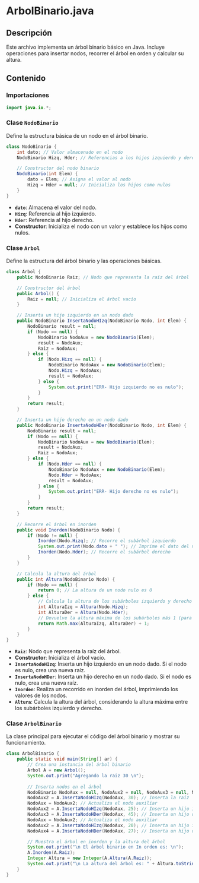 # ArbolBinario.java

## Descripción
Este archivo implementa un árbol binario básico en Java. Incluye operaciones para insertar nodos, recorrer el árbol en orden y calcular su altura.

## Contenido

### Importaciones
```java
import java.io.*;
```

### Clase `NodoBinario`
Define la estructura básica de un nodo en el árbol binario.
```java
class NodoBinario {
    int dato; // Valor almacenado en el nodo
    NodoBinario Hizq, Hder; // Referencias a los hijos izquierdo y derecho

    // Constructor del nodo binario
    NodoBinario(int Elem) {
        dato = Elem; // Asigna el valor al nodo
        Hizq = Hder = null; // Inicializa los hijos como nulos
    }
}
```

- **`dato`**: Almacena el valor del nodo.
- **`Hizq`**: Referencia al hijo izquierdo.
- **`Hder`**: Referencia al hijo derecho.
- **Constructor**: Inicializa el nodo con un valor y establece los hijos como nulos.

### Clase `Arbol`
Define la estructura del árbol binario y las operaciones básicas.
```java
class Arbol {
    public NodoBinario Raiz; // Nodo que representa la raíz del árbol

    // Constructor del árbol
    public Arbol() {
        Raiz = null; // Inicializa el árbol vacío
    }

    // Inserta un hijo izquierdo en un nodo dado
    public NodoBinario InsertaNodoHIzq(NodoBinario Nodo, int Elem) {
        NodoBinario result = null;
        if (Nodo == null) {
            NodoBinario NodoAux = new NodoBinario(Elem);
            result = NodoAux;
            Raiz = NodoAux;
        } else {
            if (Nodo.Hizq == null) {
                NodoBinario NodoAux = new NodoBinario(Elem);
                Nodo.Hizq = NodoAux;
                result = NodoAux;
            } else {
                System.out.print("ERR- Hijo izquierdo no es nulo");
            }
        }
        return result;
    }

    // Inserta un hijo derecho en un nodo dado
    public NodoBinario InsertaNodoHDer(NodoBinario Nodo, int Elem) {
        NodoBinario result = null;
        if (Nodo == null) {
            NodoBinario NodoAux = new NodoBinario(Elem);
            result = NodoAux;
            Raiz = NodoAux;
        } else {
            if (Nodo.Hder == null) {
                NodoBinario NodoAux = new NodoBinario(Elem);
                Nodo.Hder = NodoAux;
                result = NodoAux;
            } else {
                System.out.print("ERR- Hijo derecho no es nulo");
            }
        }
        return result;
    }

    // Recorre el árbol en inorden
    public void Inorden(NodoBinario Nodo) {
        if (Nodo != null) {
            Inorden(Nodo.Hizq); // Recorre el subárbol izquierdo
            System.out.print(Nodo.dato + " "); // Imprime el dato del nodo actual
            Inorden(Nodo.Hder); // Recorre el subárbol derecho
        }
    }

    // Calcula la altura del árbol
    public int Altura(NodoBinario Nodo) {
        if (Nodo == null) {
            return 0; // La altura de un nodo nulo es 0
        } else {
            // Calcula la altura de los subárboles izquierdo y derecho
            int AlturaIzq = Altura(Nodo.Hizq);
            int AlturaDer = Altura(Nodo.Hder);
            // Devuelve la altura máxima de los subárboles más 1 (para el nodo actual)
            return Math.max(AlturaIzq, AlturaDer) + 1;
        }
    }
}
```

- **`Raiz`**: Nodo que representa la raíz del árbol.
- **Constructor**: Inicializa el árbol vacío.
- **`InsertaNodoHIzq`**: Inserta un hijo izquierdo en un nodo dado. Si el nodo es nulo, crea una nueva raíz.
- **`InsertaNodoHDer`**: Inserta un hijo derecho en un nodo dado. Si el nodo es nulo, crea una nueva raíz.
- **`Inorden`**: Realiza un recorrido en inorden del árbol, imprimiendo los valores de los nodos.
- **`Altura`**: Calcula la altura del árbol, considerando la altura máxima entre los subárboles izquierdo y derecho.

### Clase `ArbolBinario`

La clase principal para ejecutar el código del árbol binario y mostrar su funcionamiento.

```java
class ArbolBinario {
    public static void main(String[] ar) {
        // Crea una instancia del árbol binario
        Arbol A = new Arbol();
        System.out.print("Agregando la raiz 30 \n");
        
        // Inserta nodos en el árbol
        NodoBinario NodoAux = null, NodoAux2 = null, NodoAux3 = null, NodoAux4 = null;
        NodoAux2 = A.InsertaNodoHIzq(NodoAux, 30); // Inserta la raíz
        NodoAux = NodoAux2; // Actualiza el nodo auxiliar
        NodoAux2 = A.InsertaNodoHIzq(NodoAux, 25); // Inserta un hijo izquierdo
        NodoAux3 = A.InsertaNodoHDer(NodoAux, 45); // Inserta un hijo derecho
        NodoAux = NodoAux2; // Actualiza el nodo auxiliar
        NodoAux2 = A.InsertaNodoHIzq(NodoAux, 20); // Inserta un hijo izquierdo
        NodoAux4 = A.InsertaNodoHDer(NodoAux, 27); // Inserta un hijo derecho

        // Muestra el árbol en inorden y la altura del árbol
        System.out.print("\n El árbol binario en In orden es: \n");
        A.Inorden(A.Raiz);
        Integer Altura = new Integer(A.Altura(A.Raiz));
        System.out.print("\n La altura del árbol es: " + Altura.toString() + "\n");
    }
}
```
